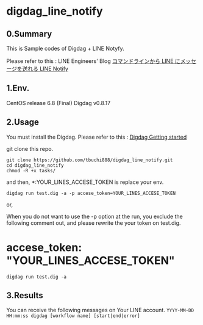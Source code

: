 # digdag_line_notify
## 0.Summary
This is Sample codes of Digdag + LINE Notyfy.

Please refer to this : LINE Engineers' Blog [コマンドラインから LINE にメッセージを送れる LINE Notify](http://developers.linecorp.com/blog/ja/?p=3784)

## 1.Env.
CentOS release 6.8 (Final)
Digdag v0.8.17

## 2.Usage
You must install the Digdag.
Please refer to this : [Digdag Getting started](http://www.digdag.io/getting_started.html)

git clone this repo.

```
git clone https://github.com/tbuchi888/digdag_line_notify.git
cd digdag_line_notify
chmod -R +x tasks/
```

and then,
*:YOUR_LINES_ACCESE_TOKEN is replace your env.

```
digdag run test.dig -a -p accese_token=YOUR_LINES_ACCESE_TOKEN
```

or,

When you do not want to use the -p option at the run, you exclude the following comment out, and please rewrite the your token on test.dig.
#  accese_token: "YOUR_LINES_ACCESE_TOKEN"
```
digdag run test.dig -a
```

## 3.Results
You can receive the following messages on Your LINE account.
`YYYY-MM-DD HH:mm:ss digdag [workflow name] [start|end|error]`

